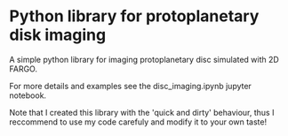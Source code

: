 # Python library for protoplanetary disk imaging
A simple python library for imaging protoplanetary disc simulated with 2D FARGO.

For more details and examples see the disc_imaging.ipynb jupyter notebook.

Note that I created this library with the 'quick and dirty' behaviour, thus I reccommend to use my code carefuly and modify it to your own taste!
